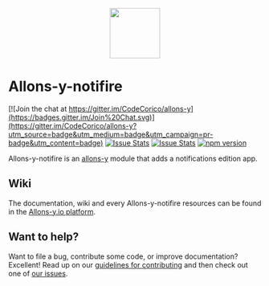 <p align="center"><img src="http://codecorico.com/allons-y-logo.png" height="100" /></p>

# Allons-y-notifire

[![Join the chat at https://gitter.im/CodeCorico/allons-y](https://badges.gitter.im/Join%20Chat.svg)](https://gitter.im/CodeCorico/allons-y?utm_source=badge&utm_medium=badge&utm_campaign=pr-badge&utm_content=badge)
[![Issue Stats](http://issuestats.com/github/codecorico/allons-y-notifire/badge/issue)](http://issuestats.com/github/codecorico/allons-y)
[![Issue Stats](http://issuestats.com/github/codecorico/allons-y-notifire/badge/pr)](http://issuestats.com/github/codecorico/allons-y)
[![npm version](https://badge.fury.io/js/allons-y-notifire.svg)](https://badge.fury.io/js/allons-y-notifire)

Allons-y-notifire is an [allons-y](https://github.com/CodeCorico/allons-y) module that adds a notifications edition app.

## Wiki

The documentation, wiki and every Allons-y-notifire resources can be found in the [Allons-y.io platform](http://allons-y.io).

## Want to help?

Want to file a bug, contribute some code, or improve documentation? Excellent! Read up on our [guidelines for contributing](CONTRIBUTING.md) and then check out one of [our issues](https://github.com/CodeCorico/allons-y-notifire/issues).
